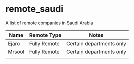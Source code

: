 # remote_saudi
A list of remote companies in Saudi Arabia

| Name | Remote Type | Notes |
|------|-------------|-------|
| Ejaro      |   Fully Remote          | Certain departments only     |
| Mrsool     |  Fully Remote           |  Certain departments only     |
|      |             |       |
